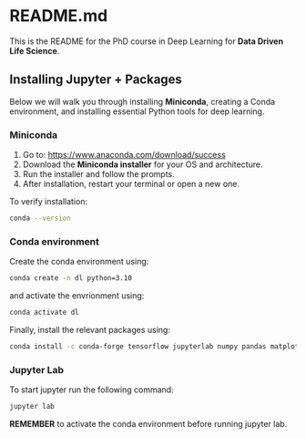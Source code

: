 # README.md 

This is the README for the PhD course in Deep Learning for **Data Driven Life
Science**.

## Installing Jupyter + Packages

Below we will walk you through installing **Miniconda**, creating a Conda environment, and installing essential Python tools for deep learning.

### Miniconda

1. Go to: https://www.anaconda.com/download/success
2. Download the **Miniconda installer** for your OS and architecture.
3. Run the installer and follow the prompts.
4. After installation, restart your terminal or open a new one.

To verify installation:
```bash
conda --version
```

### Conda environment 

Create the conda environment using:
```bash
conda create -n dl python=3.10
```

and activate the envrionment using:

```bash
conda activate dl
```

Finally, install the relevant packages using:

```bash
conda install -c conda-forge tensorflow jupyterlab numpy pandas matplotlib
```

###  Jupyter Lab

To start jupyter run the following command:
```bash
jupyter lab
```

**REMEMBER** to activate the conda environment before running jupyter lab.



